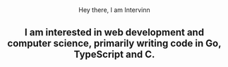 <div align="center">
<h1></h1> Hey there, I am Intervinn </h1>
<h2> I am interested in web development and computer science, primarily writing code in Go, TypeScript and C. </h2>
</div>

